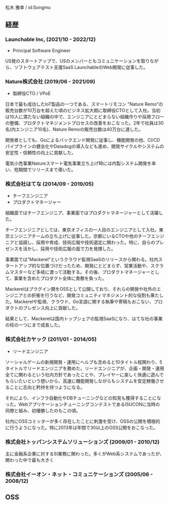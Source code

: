 松木 雅幸 / id:Songmu

## 経歴

### Launchable Inc, (2021/10 - 2022/12)
- Principal Software Engineer

US発のスタートアップで、USのメンバーともコミュニケーションを取りながら、ソフトウェアテスト支援SaaS LaunchableのWeb開発に従事した。

### Nature株式会社 (2019/06 - 2021/09)
- 取締役CTO / VPoE

日本で最も成功したIoT製品の一つである、スマートリモコン "Nature Remo"の販売台数が10万台を超えた頃のビジネス拡大期に取締役CTOとして入社。当初は10人に満たない組織の中で、エンジニアにとどまらない組織作りや採用フローの整備、プロダクトマネジメントプロセスの改善をおこなった。2年で社員は30名(内エンジニア10名)、Nature Remoの販売台数は40万台に達した。

開発者としても、Goによるバックエンド開発に従事し、機能開発の他、CI/CDパイプラインの健全化やDatadogの導入なども進め、開発サイクルやシステムの安定性・信頼性の向上に貢献した。

電気小売事業Natureスマート電気事業立ち上げ時には内製システム開発を率い、短期間でリリースまで導いた。

### 株式会社はてな (2014/09 - 2019/05)
- チーフエンジニア
- プロダクトマネージャー

組織面ではチーフエンジニア、事業面ではプロダクトマネージャーとして活躍した。

チーフエンジニアとしては、東京オフィスの一人目のエンジニアとして入社。東京エンジニアチームの立ち上げに従事した。京都にいるCTOや他のチーフエンジニアと協調し、採用や育成、技術広報や技術選定に関わった。特に、自らのプレゼンスを活かし、採用や技術広報の面で力を発揮した。

事業面では"Mackerel"というクラウド監視SaaSのリリースから関わる。社内スタートアップ的な位置づけだったため、開発にとどまらず、営業活動や、スクラムマスターなど多岐に渡って活動する。その後、プロダクトマネージャーとして、事業を含めたプロダクト全体に責務を負った。

Mackerelはプラグイン類をOSSとして公開しており、それらの開発や社外のエンジニアとの折衝を行うなど、開発コミュニティマネジメント的な役割も果たした。Mackerelや監視、クラウド、Go言語に関する執筆や寄稿もおこない、プロダクトのプレゼンス向上に貢献した。

結果として、Mackerelは国内トップシェアの監視SaaSになり、はてな社の事業の柱の一つにまで成長した。

### 株式会社カヤック (2011/01 - 2014/05)
- リードエンジニア

ソーシャルゲームの新規開発・運用にヘルプも含めると10タイトル程関わり、5タイトルでリードエンジニアを務めた。リードエンジニアが、企画・開発・運用全てに関わるという社内方針であったことや、プレイヤーに楽しく快適に遊んでもらいたいという想いから、高速に機能開発しながらもシステムを安定稼働させることに志向と矜持を持つようになる。

それにより、インフラ自動化やDBチューニングなどの知見も獲得することになった。WebアプリケーションチューニングコンテストであるISUCONに当時の同僚と組み、初優勝したのもこの頃。

社内にOSSコミッターが多く存在したことに刺激を受け、OSSの公開を積極的に行うようになった。特に2013年は年間で30以上のOSS公開をおこなった。

### 株式会社トッパンシステムソリューションズ (2009/01 - 2010/12)
主に金融系企業に対するSI業務に関わった。多くがWeb系システムであったが、関わった中で最も大きく

### 株式会社イーオン・ネット・コミュニケーションズ (2005/06 - 2008/12)



## OSS




